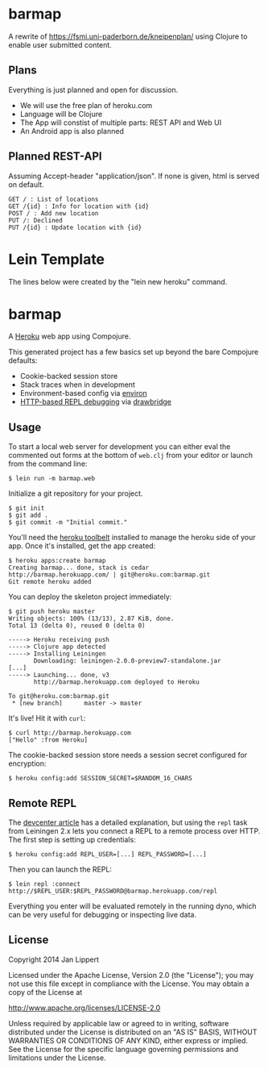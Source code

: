 barmap
======

A rewrite of https://fsmi.uni-paderborn.de/kneipenplan/ using Clojure to enable user submitted content.

Plans
-----

Everything is just planned and open for discussion.

 * We will use the free plan of heroku.com
 * Language will be Clojure
 * The App will constist of multiple parts: REST API and Web UI
 * An Android app is also planned

Planned REST-API
----------------
Assuming Accept-header "application/json". If none is given, html is 
served on default. 

```
GET / : List of locations
GET /{id} : Info for location with {id}
POST / : Add new location
PUT /: Declined
PUT /{id} : Update location with {id}
```

Lein Template
=============

The lines below were created by the "lein new heroku" command.

# barmap

A [Heroku](http://www.heroku.com) web app using Compojure.

This generated project has a few basics set up beyond the bare Compojure defaults:

* Cookie-backed session store
* Stack traces when in development
* Environment-based config via [environ](https://github.com/weavejester/environ)
* [HTTP-based REPL debugging](https://devcenter.heroku.com/articles/debugging-clojure) via [drawbridge](https://github.com/cemerick/drawbridge)

## Usage

To start a local web server for development you can either eval the
commented out forms at the bottom of `web.clj` from your editor or
launch from the command line:

    $ lein run -m barmap.web

Initialize a git repository for your project.

    $ git init
    $ git add .
    $ git commit -m "Initial commit."

You'll need the [heroku toolbelt](https://toolbelt.herokuapp.com)
installed to manage the heroku side of your app. Once it's installed,
get the app created:

    $ heroku apps:create barmap
    Creating barmap... done, stack is cedar
    http://barmap.herokuapp.com/ | git@heroku.com:barmap.git
    Git remote heroku added

You can deploy the skeleton project immediately:

    $ git push heroku master
    Writing objects: 100% (13/13), 2.87 KiB, done.
    Total 13 (delta 0), reused 0 (delta 0)

    -----> Heroku receiving push
    -----> Clojure app detected
    -----> Installing Leiningen
           Downloading: leiningen-2.0.0-preview7-standalone.jar
    [...]
    -----> Launching... done, v3
           http://barmap.herokuapp.com deployed to Heroku

    To git@heroku.com:barmap.git
     * [new branch]      master -> master

It's live! Hit it with `curl`:

    $ curl http://barmap.herokuapp.com
    ["Hello" :from Heroku]

The cookie-backed session store needs a session secret configured for encryption:

    $ heroku config:add SESSION_SECRET=$RANDOM_16_CHARS

## Remote REPL

The [devcenter article](https://devcenter.heroku.com/articles/debugging-clojure)
has a detailed explanation, but using the `repl` task from Leiningen
2.x lets you connect a REPL to a remote process over HTTP. The first
step is setting up credentials:

    $ heroku config:add REPL_USER=[...] REPL_PASSWORD=[...]

Then you can launch the REPL:

    $ lein repl :connect http://$REPL_USER:$REPL_PASSWORD@barmap.herokuapp.com/repl

Everything you enter will be evaluated remotely in the running dyno,
which can be very useful for debugging or inspecting live data.

## License

Copyright 2014 Jan Lippert

Licensed under the Apache License, Version 2.0 (the "License");
you may not use this file except in compliance with the License.
You may obtain a copy of the License at

   http://www.apache.org/licenses/LICENSE-2.0

Unless required by applicable law or agreed to in writing, software
distributed under the License is distributed on an "AS IS" BASIS,
WITHOUT WARRANTIES OR CONDITIONS OF ANY KIND, either express or implied.
See the License for the specific language governing permissions and
limitations under the License.
